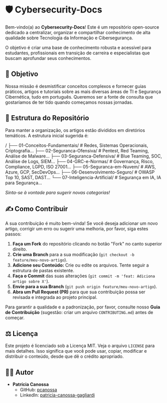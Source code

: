 # 🛡️ Cybersecurity-Docs

Bem-vindo(a) ao **Cybersecurity-Docs**! Este é um repositório open-source dedicado a centralizar, organizar e compartilhar conhecimento de alta qualidade sobre Tecnologia da Informação e Cibersegurança.

O objetivo é criar uma base de conhecimento robusta e acessível para estudantes, profissionais em transição de carreira e especialistas que buscam aprofundar seus conhecimentos.

## 🎯 Objetivo

Nossa missão é desmistificar conceitos complexos e fornecer guias práticos, artigos e tutoriais sobre as mais diversas áreas de TI e Segurança Cibernética, tudo em português. Queremos ser a fonte de consulta que gostaríamos de ter tido quando começamos nossas jornadas.

## 📂 Estrutura do Repositório

Para manter a organização, os artigos estão divididos em diretórios temáticos. A estrutura inicial sugerida é:

/
├── 01-Conceitos-Fundamentais/   # Redes, Sistemas Operacionais, Criptografia...
├── 02-Seguranca-Ofensiva/        # Pentest, Red Teaming, Análise de Malware...
├── 03-Seguranca-Defensiva/       # Blue Teaming, SOC, Análise de Logs, SIEM...
├── 04-GRC-e-Normas/              # Governança, Risco, Compliance, LGPD, ISO 27001...
├── 05-Seguranca-em-Nuvem/        # AWS, Azure, GCP, SecDevOps...
├── 06-Desenvolvimento-Seguro/    # OWASP Top 10, SAST, DAST...
└── 07-Inteligencia-Artificial/   # Segurança em IA, IA para Segurança...

*Sinta-se à vontade para sugerir novas categorias!*

## ✍️ Como Contribuir

A sua contribuição é muito bem-vinda! Se você deseja adicionar um novo artigo, corrigir um erro ou sugerir uma melhoria, por favor, siga estes passos:

1.  **Faça um Fork** do repositório clicando no botão "Fork" no canto superior direito.
2.  **Crie uma Branch** para a sua modificação (`git checkout -b feature/meu-novo-artigo`).
3.  **Adicione seu Conteúdo:** Crie ou edite os arquivos. Tente seguir a estrutura de pastas existente.
4.  **Faça o Commit** das suas alterações (`git commit -m 'feat: Adiciona artigo sobre X'`).
5.  **Envie para a sua Branch** (`git push origin feature/meu-novo-artigo`).
6.  **Abra um Pull Request (PR)** para que sua contribuição possa ser revisada e integrada ao projeto principal.

Para garantir a qualidade e a padronização, por favor, consulte nosso **Guia de Contribuição** (sugestão: criar um arquivo `CONTRIBUTING.md`) antes de começar.

## ⚖️ Licença

Este projeto é licenciado sob a Licença MIT. Veja o arquivo `LICENSE` para mais detalhes. Isso significa que você pode usar, copiar, modificar e distribuir o conteúdo, desde que dê o crédito apropriado.

## 👨‍💻 Autor

* **Patrícia Canossa**
    * GitHub: [pcanossa](https://github.com/pcanossa)
    * LinkedIn: [patricia-canossa-gagliardi](https://www.linkedin.com/in/patricia-canossa-gagliardi/)

